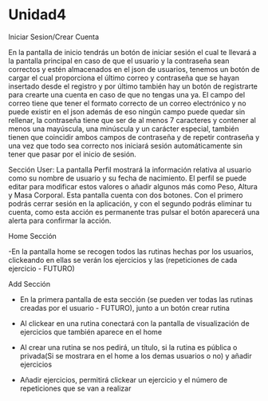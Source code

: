 # Unidad4
Iniciar Sesion/Crear Cuenta

En la pantalla de inicio tendrás un botón de iniciar sesión el cual te llevará a la pantalla principal en caso de que el usuario y la contraseña sean correctos y estén almacenados en el json de usuarios, tenemos un botón de cargar el cual proporciona el último correo y contraseña que se hayan insertado desde el registro y por último también hay un botón de registrarte para crearte una cuenta en caso de que no tengas una ya. El campo del correo tiene que tener el formato correcto de un correo electrónico y no puede existir en el json además de eso ningún campo puede quedar sin rellenar, la contraseña tiene que ser de al menos 7 caracteres y contener al menos una mayúscula, una minúscula y un carácter especial, también tienen que coincidir ambos campos de contraseña y de repetir contraseña y una vez que todo sea correcto nos iniciará sesión automáticamente sin tener que pasar por el inicio de sesión.



Sección User: La pantalla Perfil mostrará la información relativa al usuario como su nombre de usuario y su fecha de nacimiento. El perfil se puede editar para modificar estos valores o añadir algunos más como Peso, Altura y Masa Corporal. Esta pantalla cuenta con dos botones. Con el primero podrás cerrar sesión en la aplicación, y con el segundo podrás eliminar tu cuenta, como esta acción es permanente tras pulsar el botón aparecerá una alerta para confirmar la acción.



Home Sección

-En la pantalla home se recogen todos las rutinas hechas por los usuarios, clickeando en ellas se verán los ejercicios y las (repeticiones de cada ejercicio - FUTURO)

Add Sección

- En la primera pantalla de esta sección (se pueden ver todas las rutinas creadas por el usuario - FUTURO), junto a un botón crear rutina 

- Al clickear en una rutina conectará con la pantalla de visualización de ejercicios que también aparece en el home

- Al crear una rutina se nos pedirá, un título, si la rutina es pública o privada(Si se mostrara en el home a los demas usuarios o no) y añadir ejercicios

- Añadir ejercicios, permitirá clickear un ejercicio y el número de repeticiones que se van a realizar
